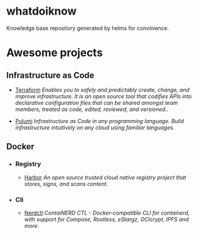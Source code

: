 # whatdoiknow
Knowledge base repository generated by helms for convinience.

# Awesome projects

## Infrastructure as Code

- [Terraform](https://github.com/hashicorp/terraform) *Enables you to safely and predictably create, change, and improve infrastructure. It is an open source tool that codifies APIs into declarative configuration files that can be shared amongst team members, treated as code, edited, reviewed, and versioned..*

- [Pulumi](https://github.com/pulumi/pulumi) *Infrastructure as Code in any programming language. Build infrastructure intuitively on any cloud using familiar languages.*

## Docker

- ### Registry

    - [Harbor](https://github.com/goharbor/harbor) *An open source trusted cloud native registry project that stores, signs, and scans content.*

- ### Cli

    - [Nerdctl](https://github.com/containerd/nerdctl) *ContaiNERD CTL - Docker-compatible CLI for containerd, with support for Compose, Rootless, eStargz, OCIcrypt, IPFS and more.*